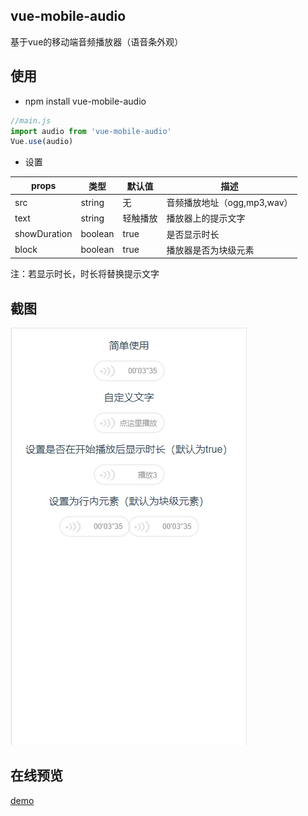 ## vue-mobile-audio
基于vue的移动端音频播放器（语音条外观）

## 使用

* npm install vue-mobile-audio
```javascript
//main.js
import audio from 'vue-mobile-audio'
Vue.use(audio)
```
* 设置   

props|类型|默认值|描述
------------|------------|------------|------------
src|string|无|音频播放地址（ogg,mp3,wav）
text|string|轻触播放|播放器上的提示文字
showDuration|boolean|true|是否显示时长
block|boolean|true|播放器是否为块级元素
注：若显示时长，时长将替换提示文字   


## 截图
![](./public/preview.png)

## 在线预览
[demo](https://826327700.github.io/vue-mobile-audio/dist/#/ "demo")
